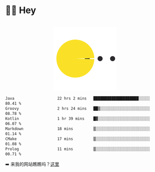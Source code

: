 
# 👋🏻 Hey
<div align="center">
	<br>
	<img src="https://raw.githubusercontent.com/Aniket965/Aniket965/master/pacman.svg?sanitize=true" width="200" height="200">
	<br>
</div>

<!--START_SECTION:waka-->

```text
Java                   22 hrs 2 mins   ████████████████████░░░░░   80.41 %
Groovy                 2 hrs 24 mins   ██▒░░░░░░░░░░░░░░░░░░░░░░   08.78 %
Kotlin                 1 hr 39 mins    █▓░░░░░░░░░░░░░░░░░░░░░░░   06.07 %
Markdown               18 mins         ▒░░░░░░░░░░░░░░░░░░░░░░░░   01.14 %
CMake                  17 mins         ▒░░░░░░░░░░░░░░░░░░░░░░░░   01.08 %
Prolog                 11 mins         ▒░░░░░░░░░░░░░░░░░░░░░░░░   00.71 %
```

<!--END_SECTION:waka-->

 ➡️  来我的网站瞧瞧吗？[这里](https://www.shaolongfei.com)
